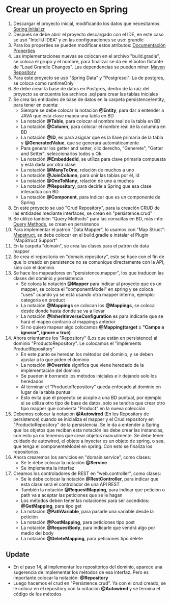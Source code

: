 # Crear un proyecto en Spring

1. Descargar el proyecto inicial, modificando los datos que necesitamos: [Spring Initializr](https://start.spring.io/)
2. Después se debe abrir el proyecto descargado con el IDE, en este caso se usó "IntelliJ IDEA" y en las configuraciones se usó: grandle
3. Para los properties se pueden modificar estos atributos: [Documentación Properties](https://docs.spring.io/spring-boot/docs/current/reference/html/application-properties.html)
4. Las implementaciones nuevas se colocan en el archivo "build.gradle", se coloca el grupo y el nombre, para finalizar se da en el botón flotante de "Load Grandle Changes". Las dependencias se pueden mirar: [Maven Repository](https://mvnrepository.com/)
5. Para este proyecto se usó "Spring Data" y "Postgresql". La de postgres, se coloca como runtimeOnly
6. Se debe crear la base de datos en Postgres, dentro de la raíz del proyecto se encuentra los archivos .sql para crear las tablas iniciales
7. Se crea las entidades de base de datos en la carpeta persistence/entity, para tener en cuenta:
   - Siempre se debe colocar la notación **@Entity**, para dar a entender a JAVA que esta clase mapea una tabla en BD
   - La notación **@Table**, para colocar el nombre real de la tabla en BD
   - La notación **@Column**, para colocar el nombre real de la columna en BD
   - La notación **@ID**, es para asignar que es la llave primaria de la tabla y **@GeneratedValue**, que se generará automáticamente
   - Para generar los getter and setter, clic derecho, "Generete", "Getter and Setter", seleccionarlos todos y Ok.
   - La notación **@EmbeddedId**, se utiliza para clave primaria compuesta y está dada por otra clase 
   - La notación **@ManyToOne**, relación de muchos a uno
   - La notación **@JoinColumn**, para unir las tablas por él, id
   - La notación **@OneToMany**, relación de uno a muchos
   - La notación **@Repository**, para decirle a Spring que esa clase interactúa con BD
   - La notación **@Component**, para indicar que es un componente de Spring
8. En este proyecto se usó "Crud Repository", para la creación CRUD de las entidades mediante interfaces, se crean en "persistence.crud"
9. Se utilizó también "Query Methods" para las consultas en BD, más info: [Query Methods](https://docs.spring.io/spring-data/jpa/docs/current/reference/html/#jpa.query-methods), se crean en persistence
10. Para implementar el patron "Data Mapper", lo usamos con "Map Struct": [Mapstruct](https://mapstruct.org/documentation/installation/), se debe colocar en el build.gradle e instalar el Plugin “MapStruct Support”
11. En la carpeta "domain", se crea las clases para el patrón de data mapper
12. Se crea el repositorio en "domain.repository", esto se hace con el fin de que lo creado en persistence no se comunique directamente con la API, sino con el dominio
13. Se hace los mapeadores en "persistence.mapper", los que traducen las clases del dominio y persistencia
    - Se coloca la notación **@Mapper** para indicar al proyecto que es un mapper, se coloca el "componentModel" en spring y se coloca "uses" cuando ya se está usando otra mapper interno, ejemplo: categoria en product
    - La notación **@Mappings** se colocan los **@Mappings**, se coloca desde donde hasta donde se va a llevar
    - La notación **@InheritInverseConfiguration** es para indicarle que se hará el mapeo contrario al mappings anterior
    - Si no quiero mapear algo colocamos **@Mapping(target = "Campo a ignorar", ignore = true)**
14. Ahora orientamos los "Repository" (Los que están en persistence) al dominio "ProductoRepository". Le colocamos el "implements ProductRepository"
    - En este punto se heredan los métodos del dominio, y se deben ajustar a lo que piden el dominio
    - La notación **@Override** significa que viene heredado de la implementación del dominio
    - Se pueden ir borrando los métodos iniciales e ir dejando solo los heredados
    - Al terminar el "ProductoRepository" queda enfocado al dominio en lugar de la tabla puntual
    - Esto evita que el proyecto se acople a una BD puntual, por ejemplo si se utiliza otro tipo de base de datos, solo se tendría que crear otro tipo mapper que convierta "Product" en la nueva colección
15. Debemos colocar la notación **@Autowired** (En los Repository de persistence) cuando se inicializa el mapper y el Crud repository en "ProductoRepository" de la persistencia. Se le da a entender a Spring que los objetos que reciban esta notación les debe crear las instancias, con esto ya no tenemos que crear objetos manualmente. Se debe tener cuidado de autowired, el objeto a inyectar es un objeto de spring, o sea, que tenga el componenteModel en spring. Con esto se finaliza los repositorios.
16. Ahora crearemos los servicios en "domain.service", como clases:
    - Se le debe colocar la notación **@Service**
    - Se implementa la interfaz
17. Creamos los controladores de REST en "web.controller", como clases:
    - Se le debe colocar la notación **@RestController**, para indicar que esta clase será el controlador de una API REST
    - También la notación **@RequestMapping**, para indicar que petición o path va a aceptar las peticiones que se le hagan
    - Los métodos deben tener las notaciones para ser accedidos: **@GetMapping**, para tipo get
    - La notación **@PathVariable**, para pasarle una variable desde la petición
    - La notación **@PostMapping**, para peticiones tipo post
    - La notación **@RequestBody**, para indicarle que vendrá algo por medio del body
    - La notación **@DeleteMapping**, para peticiones tipo delete

## Update
- En el paso 14, al implementar los repositorios del dominio, aparece una sugerencia de implementar los métodos de esa interfaz. Pero es importante colocar la notación: **@Repository**
- Luego hacemos el crud en "Persistence.crud". Ya con el crud creado, se le coloca en el repository con la notación **@Autowired** y se termina el código de los métodos